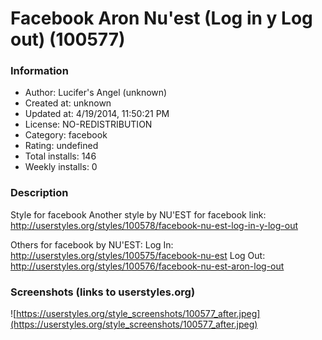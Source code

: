 # Facebook Aron Nu'est (Log in y Log out) (100577)

### Information
- Author: Lucifer's Angel (unknown)
- Created at: unknown
- Updated at: 4/19/2014, 11:50:21 PM
- License: NO-REDISTRIBUTION
- Category: facebook
- Rating: undefined
- Total installs: 146
- Weekly installs: 0


### Description
Style for facebook
Another style by NU'EST for facebook link: http://userstyles.org/styles/100578/facebook-nu-est-log-in-y-log-out

Others for facebook by NU'EST:
Log In: http://userstyles.org/styles/100575/facebook-nu-est
Log Out: http://userstyles.org/styles/100576/facebook-nu-est-aron-log-out


### Screenshots (links to userstyles.org)
![https://userstyles.org/style_screenshots/100577_after.jpeg](https://userstyles.org/style_screenshots/100577_after.jpeg)


